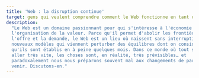 ```yaml
---
title: 'Web : la disruption continue'
target: gens qui veulent comprendre comment le Web fonctionne en tant que marché
description:
  "Le Web est un domaine passionnant pour qui s'intéresse à l'économie et à
  l'organisation de la valeur. Parce qu'il permet d'abolir les frontières entre
  l'offre et la demande, le Web est un lieu où naissent sans interruption de
  nouveaux modèles qui viennent perturber des équilibres dont on considère
  qu'ils sont établis en à peine quelques mois. Dans ce monde où tout semble
  aller très vite, les choses sont, en réalité, très prévisibles… et
  paradoxalement nous nous préparons souvent mal aux changements de paragidmes à
  venir. Discutons-en."
---
```


<!-- @format -->
